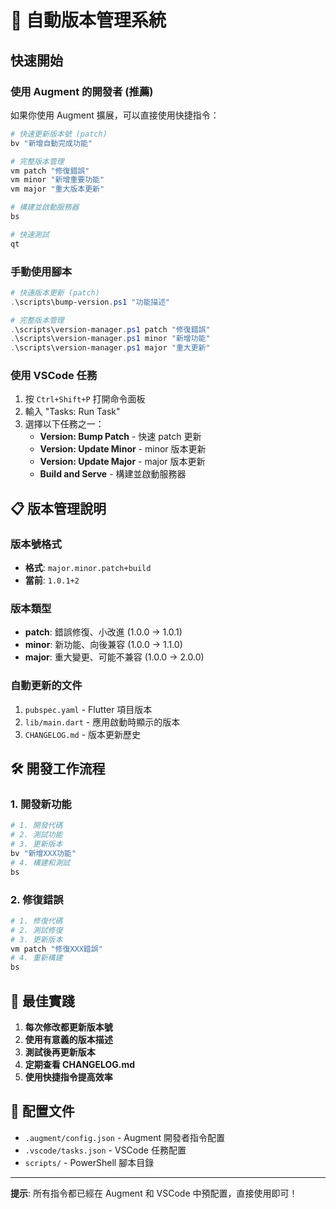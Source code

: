 # 🚀 自動版本管理系統

## 快速開始

### 使用 Augment 的開發者 (推薦)

如果你使用 Augment 擴展，可以直接使用快捷指令：

```bash
# 快速更新版本號 (patch)
bv "新增自動完成功能"

# 完整版本管理
vm patch "修復錯誤"
vm minor "新增重要功能" 
vm major "重大版本更新"

# 構建並啟動服務器
bs

# 快速測試
qt
```

### 手動使用腳本

```powershell
# 快速版本更新 (patch)
.\scripts\bump-version.ps1 "功能描述"

# 完整版本管理
.\scripts\version-manager.ps1 patch "修復錯誤"
.\scripts\version-manager.ps1 minor "新增功能"
.\scripts\version-manager.ps1 major "重大更新"
```

### 使用 VSCode 任務

1. 按 `Ctrl+Shift+P` 打開命令面板
2. 輸入 "Tasks: Run Task"
3. 選擇以下任務之一：
   - **Version: Bump Patch** - 快速 patch 更新
   - **Version: Update Minor** - minor 版本更新
   - **Version: Update Major** - major 版本更新
   - **Build and Serve** - 構建並啟動服務器

## 📋 版本管理說明

### 版本號格式
- **格式**: `major.minor.patch+build`
- **當前**: `1.0.1+2`

### 版本類型
- **patch**: 錯誤修復、小改進 (1.0.0 → 1.0.1)
- **minor**: 新功能、向後兼容 (1.0.0 → 1.1.0)  
- **major**: 重大變更、可能不兼容 (1.0.0 → 2.0.0)

### 自動更新的文件
1. `pubspec.yaml` - Flutter 項目版本
2. `lib/main.dart` - 應用啟動時顯示的版本
3. `CHANGELOG.md` - 版本更新歷史

## 🛠️ 開發工作流程

### 1. 開發新功能
```bash
# 1. 開發代碼
# 2. 測試功能
# 3. 更新版本
bv "新增XXX功能"
# 4. 構建和測試
bs
```

### 2. 修復錯誤
```bash
# 1. 修復代碼
# 2. 測試修復
# 3. 更新版本
vm patch "修復XXX錯誤"
# 4. 重新構建
bs
```

## 🎯 最佳實踐

1. **每次修改都更新版本號**
2. **使用有意義的版本描述**
3. **測試後再更新版本**
4. **定期查看 CHANGELOG.md**
5. **使用快捷指令提高效率**

## 🔧 配置文件

- `.augment/config.json` - Augment 開發者指令配置
- `.vscode/tasks.json` - VSCode 任務配置
- `scripts/` - PowerShell 腳本目錄

---

**提示**: 所有指令都已經在 Augment 和 VSCode 中預配置，直接使用即可！
